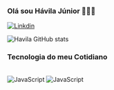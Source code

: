 ### Olá sou Hávila Júnior 👨🏾‍💻



<div>

  [![Linkdin](https://img.shields.io/badge/LinkedIn-0077B5?style=for-the-badge&logo=linkedin&logoColor=white)](www.linkedin.com/in/hávila-j-30247a2b7)

</div>         

</div>

  ![Havila GitHub stats](https://github-readme-stats.vercel.app/api?username=DevHavila&show_icons=true&theme=highcontrast)

</div>

### Tecnologia do meu Cotidiano

</div style="display: inline_block"><br/> 
<img alingn= "center" alt= "JavaScript" src="" >
<img alingn= "center" alt= "JavaScript" src="https://img.shields.io/badge/JavaScript-F7DF1E?style=for-the-badge&logo=javascript&logoColor=black" />
</div>

